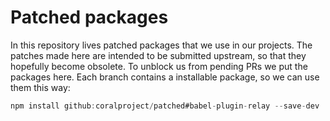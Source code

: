 # Patched packages

In this repository lives patched packages that we use in our projects. The patches made here
are intended to be submitted upstream, so that they hopefully become obsolete. To unblock
us from pending PRs we put the packages here. Each branch contains a installable package,
so we can use them this way:

```js
npm install github:coralproject/patched#babel-plugin-relay --save-dev
```
